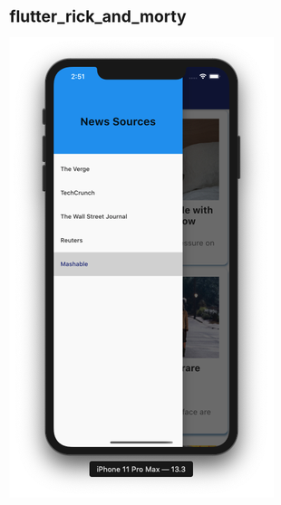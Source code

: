 # flutter_rick_and_morty

![alt text](https://github.com/ChinmayNanaware/FlutterNewsAPI/blob/main/Screenshots/Screenshot%202020-12-24%20at%202.51.55%20PM.png?raw=true)
